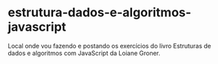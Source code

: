 # estrutura-dados-e-algoritmos-javascript
Local onde vou fazendo e postando os exercícios do livro Estruturas de dados e algoritmos com JavaScript da Loiane Groner.
